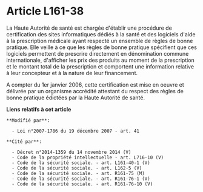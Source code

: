 # Article L161-38

La Haute Autorité de santé est chargée d'établir une procédure de certification des sites informatiques dédiés à la santé et
des logiciels d'aide à la prescription médicale ayant respecté un ensemble de règles de bonne pratique. Elle veille à ce que
les règles de bonne pratique spécifient que ces logiciels permettent de prescrire directement en dénomination commune
internationale, d'afficher les prix des produits au moment de la prescription et le montant total de la prescription et
comportent une information relative à leur concepteur et à la nature de leur financement.

A compter du 1er janvier 2006, cette certification est mise en oeuvre et délivrée par un organisme accrédité attestant du
respect des règles de bonne pratique édictées par la Haute Autorité de santé.

**Liens relatifs à cet article**

	**Modifié par**:

	  - Loi n°2007-1786 du 19 décembre 2007 - art. 41

	**Cité par**:

	  - Décret n°2014-1359 du 14 novembre 2014 (V)
	  - Code de la propriété intellectuelle - art. L716-10 (V)
	  - Code de la sécurité sociale. - art. L161-40-1 (V)
	  - Code de la sécurité sociale. - art. L162-5 (V)
	  - Code de la sécurité sociale. - art. R161-75 (M)
	  - Code de la sécurité sociale. - art. R161-76-1 (V)
	  - Code de la sécurité sociale. - art. R161-76-10 (V)
